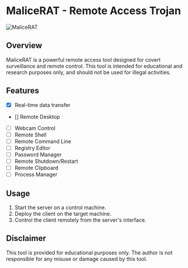 # MaliceRAT - Remote Access Trojan
![MaliceRAT](https://i.imgur.com/xusW6mz.png)

## Overview
MaliceRAT is a powerful remote access tool designed for covert surveillance and remote control. This tool is intended for educational and research purposes only, and should not be used for illegal activities.

## Features
- [x] Real-time data transfer
- [] Remote Desktop
- [ ] Webcam Control
- [ ] Remote Shell
- [ ] Remote Command Line
- [ ] Registry Editor
- [ ] Password Manager
- [ ] Remote Shutdown/Restart
- [ ] Remote Clipboard
- [ ] Process Manager

## Usage
1. Start the server on a control machine.
2. Deploy the client on the target machine.
3. Control the client remotely from the server's interface.

## Disclaimer
This tool is provided for educational purposes only. The author is not responsible for any misuse or damage caused by this tool.

